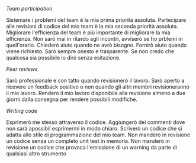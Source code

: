 *Team participation*

Sistemare i problemi del team è la mia prima priorità assoluta.
Partecipare alle revisioni di codice del mio team è la mia seconda priorità assoluta.
Migliorare l'efficienza del team è più importante di migliorare la mia efficienza.
Non sarò mai in ritardo agli incontri, avviserò se ho prblemi in quell'orario.
Chiederò aiuto quando ne avrò bisogno.
Fornirò aiuto quando viene richiesto.
Sarò sempre onesto e trasparente.
Se non credo che qualcosa sia possibile lo dirò senza esitazione.

*Peer reviews*

Sarò professionale e con tatto quando revisionerò il lavoro.
Sarò aperto a ricevere un feedback positivo o non quando gli altri membri revisioneranno il mio lavoro.
Renderò il mio lavoro disponibile alla revisione almeno a due giorni dalla consegna per rendere possibili modifiche.

*Writing code*

Esprimerò me stesso attraverso il codice.
Aggiungerò dei commenti dove non sarà apossibil esprimermi in modo chiaro.
Scriverò un codice che si adatta allo stile di programmazione del mio team.
Non manderò in revisione un codice senza un completo unit test in memoria.
Non manderò in revisione un codice che provoca l'emissione di un warning da parte di qualsiasi altro strumento